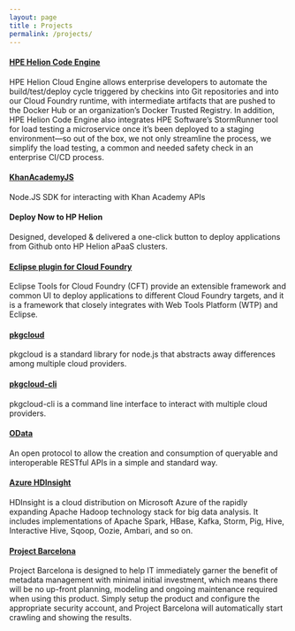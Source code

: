 ```yaml
---
layout: page
title : Projects
permalink: /projects/
---
```

#### [HPE Helion Code Engine](https://docs.hpcloud.com/stackato/index.html#stackato/ops/quickstart_hce.html)

HPE Helion Cloud Engine allows enterprise developers to automate the build/test/deploy cycle triggered by checkins into Git repositories and into our Cloud Foundry runtime, with intermediate artifacts that are pushed to the Docker Hub or an organization’s Docker Trusted Registry. In addition, HPE Helion Code Engine also integrates HPE Software’s StormRunner tool for load testing a microservice once it’s been deployed to a staging environment—so out of the box, we not only streamline the process, we simplify the load testing, a common and needed safety check in an enterprise CI/CD process.

#### [KhanAcademyJS](https://github.com/Phanatic/KhanAcademyJS/)
Node.JS SDK for interacting with Khan Academy APIs

#### Deploy Now to HP Helion

Designed, developed & delivered a one-click button to deploy applications from Github onto HP Helion aPaaS clusters.

#### [Eclipse plugin for Cloud Foundry](https://github.com/cloudfoundry-attic/eclipse-integration-cloudfoundry/commits?author=Phanatic)

Eclipse Tools for Cloud Foundry (CFT) provide an extensible framework and common UI to deploy applications to different Cloud Foundry targets, and it is a framework that closely integrates with Web Tools Platform (WTP) and Eclipse.

#### [pkgcloud](https://github.com/pkgcloud/pkgcloud/commits?author=Phanatic)

pkgcloud is a standard library for node.js that abstracts away differences among multiple cloud providers.

#### [pkgcloud-cli](https://github.com/pkgcloud/pkgcloud-cli/commits?author=Phanatic)

pkgcloud-cli is a command line interface to interact with multiple cloud providers.

#### [OData](http://www.odata.org/)
An open protocol to allow the creation and consumption of queryable and interoperable RESTful APIs in a simple and standard way.

#### [Azure HDInsight](https://docs.microsoft.com/en-us/azure/hdinsight/hdinsight-hadoop-introduction)

HDInsight is a cloud distribution on Microsoft Azure of the rapidly expanding Apache Hadoop technology stack for big data analysis. It includes implementations of Apache Spark, HBase, Kafka, Storm, Pig, Hive, Interactive Hive, Sqoop, Oozie, Ambari, and so on.

#### [Project Barcelona](https://blogs.technet.microsoft.com/mspfe/2012/05/10/project-barcelona-a-revolution-in-enterprise-metadata-management-part-2/)

Project Barcelona is designed to help IT immediately garner the benefit of metadata management with minimal initial investment, which means there will be no up-front planning, modeling and ongoing maintenance required when using this product.  Simply setup the product and configure the appropriate security account, and Project Barcelona will automatically start crawling and showing the results.
